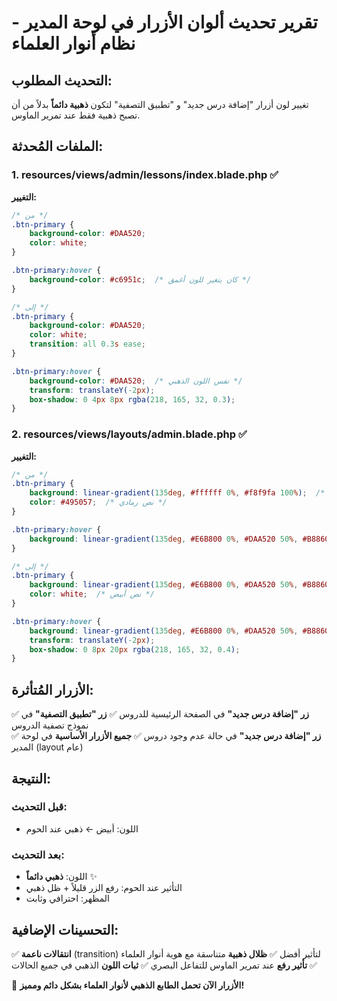 # تقرير تحديث ألوان الأزرار في لوحة المدير - نظام أنوار العلماء

## التحديث المطلوب:
تغيير لون أزرار "إضافة درس جديد" و "تطبيق التصفية" لتكون **ذهبية دائماً** بدلاً من أن تصبح ذهبية فقط عند تمرير الماوس.

## الملفات المُحدثة:

### 1. resources/views/admin/lessons/index.blade.php ✅
**التغيير:**
```css
/* من */
.btn-primary {
    background-color: #DAA520;
    color: white;
}

.btn-primary:hover {
    background-color: #c6951c;  /* كان يتغير للون أغمق */
}

/* إلى */
.btn-primary {
    background-color: #DAA520;
    color: white;
    transition: all 0.3s ease;
}

.btn-primary:hover {
    background-color: #DAA520;  /* نفس اللون الذهبي */
    transform: translateY(-2px);
    box-shadow: 0 4px 8px rgba(218, 165, 32, 0.3);
}
```

### 2. resources/views/layouts/admin.blade.php ✅
**التغيير:**
```css
/* من */
.btn-primary {
    background: linear-gradient(135deg, #ffffff 0%, #f8f9fa 100%);  /* أبيض */
    color: #495057;  /* نص رمادي */
}

.btn-primary:hover {
    background: linear-gradient(135deg, #E6B800 0%, #DAA520 50%, #B8860B 100%);  /* ذهبي عند الحوم */
}

/* إلى */
.btn-primary {
    background: linear-gradient(135deg, #E6B800 0%, #DAA520 50%, #B8860B 100%);  /* ذهبي دائماً */
    color: white;  /* نص أبيض */
}

.btn-primary:hover {
    background: linear-gradient(135deg, #E6B800 0%, #DAA520 50%, #B8860B 100%);  /* نفس اللون */
    transform: translateY(-2px);
    box-shadow: 0 8px 20px rgba(218, 165, 32, 0.4);
}
```

## الأزرار المُتأثرة:
✅ **زر "إضافة درس جديد"** في الصفحة الرئيسية للدروس
✅ **زر "تطبيق التصفية"** في نموذج تصفية الدروس  
✅ **زر "إضافة درس جديد"** في حالة عدم وجود دروس
✅ **جميع الأزرار الأساسية** في لوحة المدير (layout عام)

## النتيجة:
### قبل التحديث:
- اللون: أبيض ← ذهبي عند الحوم

### بعد التحديث:
- اللون: **ذهبي دائماً** ✨
- التأثير عند الحوم: رفع الزر قليلاً + ظل ذهبي
- المظهر: احترافي وثابت

## التحسينات الإضافية:
✅ **انتقالات ناعمة** (transition) لتأثير أفضل
✅ **ظلال ذهبية** متناسقة مع هوية أنوار العلماء
✅ **تأثير رفع** عند تمرير الماوس للتفاعل البصري
✅ **ثبات اللون** الذهبي في جميع الحالات

🎨 **الأزرار الآن تحمل الطابع الذهبي لأنوار العلماء بشكل دائم ومميز!**
